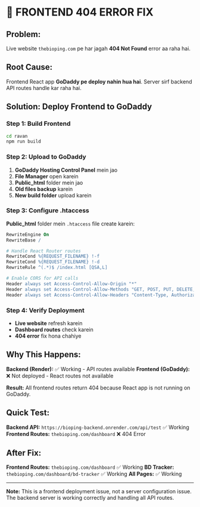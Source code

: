# 🚨 FRONTEND 404 ERROR FIX

## **Problem:**
Live website `thebioping.com` pe har jagah **404 Not Found** error aa raha hai.

## **Root Cause:**
Frontend React app **GoDaddy pe deploy nahin hua hai**. Server sirf backend API routes handle kar raha hai.

## **Solution: Deploy Frontend to GoDaddy**

### **Step 1: Build Frontend**
```bash
cd ravan
npm run build
```

### **Step 2: Upload to GoDaddy**
1. **GoDaddy Hosting Control Panel** mein jao
2. **File Manager** open karein
3. **Public_html** folder mein jao
4. **Old files backup** karein
5. **New build folder** upload karein

### **Step 3: Configure .htaccess**
**Public_html** folder mein `.htaccess` file create karein:

```apache
RewriteEngine On
RewriteBase /

# Handle React Router routes
RewriteCond %{REQUEST_FILENAME} !-f
RewriteCond %{REQUEST_FILENAME} !-d
RewriteRule ^(.*)$ /index.html [QSA,L]

# Enable CORS for API calls
Header always set Access-Control-Allow-Origin "*"
Header always set Access-Control-Allow-Methods "GET, POST, PUT, DELETE, OPTIONS"
Header always set Access-Control-Allow-Headers "Content-Type, Authorization"
```

### **Step 4: Verify Deployment**
- **Live website** refresh karein
- **Dashboard routes** check karein
- **404 error** fix hona chahiye

## **Why This Happens:**

**Backend (Render):** ✅ Working - API routes available
**Frontend (GoDaddy):** ❌ Not deployed - React routes not available

**Result:** All frontend routes return 404 because React app is not running on GoDaddy.

## **Quick Test:**

**Backend API:** `https://bioping-backend.onrender.com/api/test` ✅ Working
**Frontend Routes:** `thebioping.com/dashboard` ❌ 404 Error

## **After Fix:**

**Frontend Routes:** `thebioping.com/dashboard` ✅ Working
**BD Tracker:** `thebioping.com/dashboard/bd-tracker` ✅ Working
**All Pages:** ✅ Working

---

**Note:** This is a frontend deployment issue, not a server configuration issue.
The backend server is working correctly and handling all API routes. 